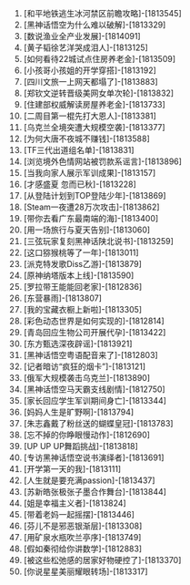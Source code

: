 
1. [和平地铁逃生冰河禁区前瞻攻略]-[1813545]
1. [黑神话悟空为什么难以破解]-[1813329]
1. [数说渔业全产业发展]-[1814091]
1. [黄子韬徐艺洋哭成泪人]-[1813125]
1. [如何看待22城试点住房养老金]-[1813509]
1. [小孩哥小孩姐的开学穿搭]-[1813192]
1. [四川文旅一上网天都塌了]-[1813883]
1. [郑钦文逆转晋级美网女单次轮]-[1813832]
1. [住建部权威解读房屋养老金]-[1813733]
1. [二周目第一棍先打大恩人]-[1813381]
1. [乌克兰全境突遭大规模空袭]-[1813377]
1. [为何大唐不夜城不赚钱]-[1813588]
1. [TF三代出道组名单]-[1813831]
1. [浏览境外色情网站被罚款系谣言]-[1813896]
1. [当我向家人展示军训成果]-[1813157]
1. [才感盛夏 忽而已秋]-[1813228]
1. [从登陆计划到TOP登陆少年]-[1813869]
1. [Steam一夜遭28万次攻击]-[1813862]
1. [带你去看广东最南端的海]-[1813400]
1. [用一场旅行与夏天告别]-[1813060]
1. [三弦玩家复刻黑神话陕北说书]-[1813259]
1. [这口猕猴桃等了一年]-[1813011]
1. [派克特发歌Diss乙游]-[1813879]
1. [原神纳塔版本上线]-[1813590]
1. [罗拉带王能能回老家]-[1812836]
1. [东营暴雨]-[1813807]
1. [我的宝藏衣橱上新啦]-[1813305]
1. [彩色动态世界是如何实现的]-[1812814]
1. [青岛回应生物公司开展代孕]-[1813422]
1. [东方甄选深夜辟谣]-[1813921]
1. [黑神话悟空粤语配音来了]-[1812803]
1. [记者暗访“疯狂的烟卡”]-[1813121]
1. [俄军大规模袭击乌克兰]-[1813890]
1. [黑神话悟空马天霸支线剧情]-[1812750]
1. [家长回应学生军训期间身亡]-[1813344]
1. [妈妈人生是旷野啊]-[1813794]
1. [朱志鑫戴了粉丝送的蝴蝶皇冠]-[1813783]
1. [忘不掉的你睁眼慢动作]-[1812690]
1. [UP UP UP舞蹈挑战]-[1813818]
1. [专访黑神话悟空说书演绎者]-[1813691]
1. [开学第一天的我]-[1813111]
1. [人生就是要充满passion]-[1813437]
1. [苏新皓张极张子墨合作舞台]-[1813844]
1. [姐是幸福主义者]-[1813824]
1. [带着老妈一起摇摆]-[1813446]
1. [芬儿不是邪恶银渐层]-[1813308]
1. [用矿泉水瓶吹兰亭序]-[1813749]
1. [假如秦彻给你讲数学]-[1812883]
1. [被这些松弛感的居家好物硬控了]-[1813370]
1. [你说星星美丽耀眼转场]-[1813317]